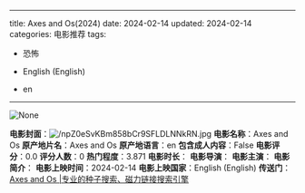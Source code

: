 
---
title: Axes and Os(2024)
date: 2024-02-14
updated: 2024-02-14
categories: 电影推荐
tags:

- 恐怖

- English (English)
- en
---

<img src="https://image.tmdb.org/t/p/originalNone" alt="None" title="None">

**电影封面**：<img src="https://image.tmdb.org/t/p/w200/npZ0eSvKBm858bCr9SFLDLNNkRN.jpg" alt="/npZ0eSvKBm858bCr9SFLDLNNkRN.jpg" title="/npZ0eSvKBm858bCr9SFLDLNNkRN.jpg">
**电影名称**：Axes and Os
**原产地片名**：Axes and Os
**原产地语言**：en
**包含成人内容**：False
**电影评分**：0.0
**评分人数**：0
**热门程度**：3.871
**电影时长**：
**电影导演**：
**电影主演**：
**电影简介**：
**电影上映时间**：2024-02-14
**电影上映国家**：English (English)
**传送门**：[Axes and Os |专业的种子搜索、磁力链接搜索引擎](https://movie.amd794.com:2083/?search=Axes%20and%20Os&ordering=&mode=match_phrase&page_size=10&page=1)

